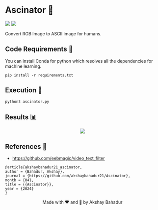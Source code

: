# Ascinator 📇

[![](https://img.shields.io/github/license/sourcerer-io/hall-of-fame.svg?colorB=ff0000)](https://github.com/akshaybahadur21/Alphabet-Recognition-EMNIST/blob/master/LICENSE.txt)  [![](https://img.shields.io/badge/Akshay-Bahadur-brightgreen.svg?colorB=ff0000)](https://akshaybahadur.com)

Convert RGB Image to ASCII image for humans.

## Code Requirements 🦄
You can install Conda for python which resolves all the dependencies for machine learning.

`pip install -r requirements.txt`

## Execution 🐉

```
python3 ascinator.py
```

## Results 📊
<div align="center">

<p align="center"> <img src="https://github.com/akshaybahadur21/BLOB/blob/master/ascinator_1.gif"></p>

</div>

## References 🔱

- https://github.com/eebmagic/video_text_filter

```
@article{akshaybahadur21_ascinator,
author = {Bahadur, Akshay},
journal = {https://github.com/akshaybahadur21/Ascinator},
month = {04},
title = {{Ascinator}},
year = {2024}
}
```

<div align="center">

<p align="center"> Made with ❤️ and 🦙 by Akshay Bahadur </p>

</div>



